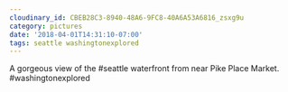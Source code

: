 ```yaml
---
cloudinary_id: CBEB28C3-8940-48A6-9FC8-40A6A53A6816_zsxg9u
category: pictures
date: '2018-04-01T14:31:10-07:00'
tags: seattle washingtonexplored
---
```


A gorgeous view of the #seattle waterfront from near Pike Place Market. #washingtonexplored
